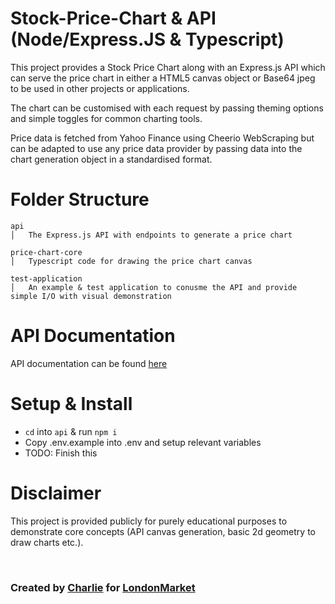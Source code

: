 # Stock-Price-Chart & API (Node/Express.JS & Typescript)
This project provides a Stock Price Chart along with an Express.js API which can serve the price chart in either a HTML5 canvas object or Base64 jpeg to be used in other projects or applications. 

The chart can be customised with each request by passing theming options and simple toggles for common charting tools. 

Price data is fetched from Yahoo Finance using Cheerio WebScraping but can be adapted to use any price data provider by passing data into the chart generation object in a standardised format. 

# Folder Structure
```
api
│   The Express.js API with endpoints to generate a price chart

price-chart-core
│   Typescript code for drawing the price chart canvas

test-application
│   An example & test application to conusme the API and provide simple I/O with visual demonstration
```


# API Documentation
API documentation can be found [here](https://)

# Setup & Install
- ``cd`` into ``api`` & run ```npm i```
- Copy .env.example into .env and setup relevant variables
- TODO: Finish this

# Disclaimer
This project is provided publicly for purely educational purposes to demonstrate core concepts (API canvas generation, basic 2d geometry to draw charts etc.).

<br />

### Created by [Charlie](https://github.com/Charlie-Hill) for [LondonMarket](https://github.com/LondonMarket)
